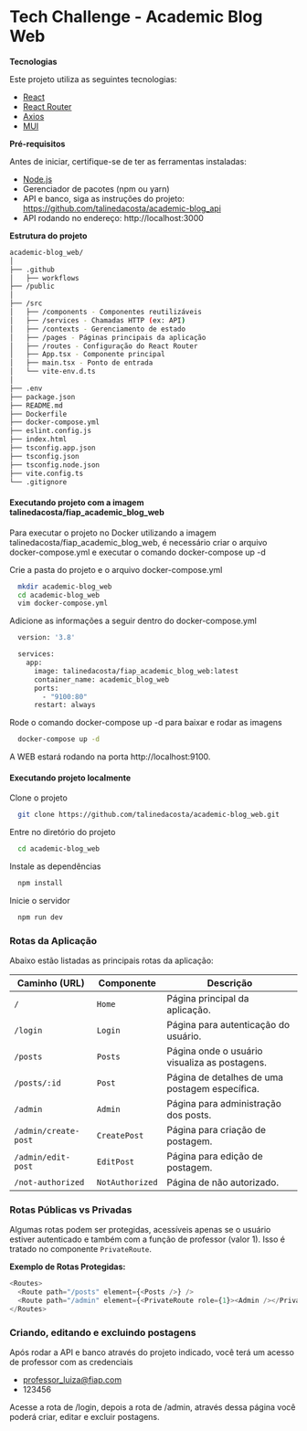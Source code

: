 # Tech Challenge - Academic Blog Web


**Tecnologias**

Este projeto utiliza as seguintes tecnologias:

- [React](https://reactjs.org/)
- [React Router](https://reactrouter.com/)
- [Axios](https://axios-http.com/)
- [MUI](https://mui.com/material-ui/)

**Pré-requisitos**

Antes de iniciar, certifique-se de ter as ferramentas instaladas:

- [Node.js](https://nodejs.org/)
- Gerenciador de pacotes (npm ou yarn)
- API e banco, siga as instruções do projeto: https://github.com/talinedacosta/academic-blog_api 
- API rodando no endereço: http://localhost:3000

**Estrutura do projeto**
```bash
academic-blog_web/
│
├── .github
│   ├── workflows
├── /public
│
├── /src
│   ├── /components - Componentes reutilizáveis
│   ├── /services - Chamadas HTTP (ex: API)
│   ├── /contexts - Gerenciamento de estado
│   ├── /pages - Páginas principais da aplicação
│   ├── /routes - Configuração do React Router
│   ├── App.tsx - Componente principal
│   ├── main.tsx - Ponto de entrada
│   └── vite-env.d.ts
│    
├── .env
├── package.json
├── README.md
├── Dockerfile
├── docker-compose.yml
├── eslint.config.js
├── index.html
├── tsconfig.app.json
├── tsconfig.json
├── tsconfig.node.json
├── vite.config.ts
└── .gitignore
```

#### Executando projeto com a imagem talinedacosta/fiap_academic_blog_web
Para executar o projeto no Docker utilizando a imagem talinedacosta/fiap_academic_blog_web, é necessário criar o arquivo docker-compose.yml e executar o comando docker-compose up -d

Crie a pasta do projeto e o arquivo docker-compose.yml

```bash
  mkdir academic-blog_web
  cd academic-blog_web
  vim docker-compose.yml
```
Adicione as informações a seguir dentro do docker-compose.yml

```bash
  version: '3.8'

  services:
    app:
      image: talinedacosta/fiap_academic_blog_web:latest
      container_name: academic_blog_web
      ports:
        - "9100:80"
      restart: always
```

Rode o comando docker-compose up -d para baixar e rodar as imagens

```bash
  docker-compose up -d
```

A WEB estará rodando na porta http://localhost:9100.

#### Executando projeto localmente

Clone o projeto

```bash
  git clone https://github.com/talinedacosta/academic-blog_web.git
```

Entre no diretório do projeto

```bash
  cd academic-blog_web
```

Instale as dependências

```bash
  npm install
```
Inicie o servidor

```bash
  npm run dev
```


### **Rotas da Aplicação**

Abaixo estão listadas as principais rotas da aplicação:

| **Caminho (URL)**    | **Componente**      | **Descrição**                        |
|-----------------------|---------------------|--------------------------------------|
| `/`                   | `Home`        | Página principal da aplicação.       |
| `/login`              | `Login`            | Página para autenticação do usuário. |
| `/posts`              | `Posts`            | Página onde o usuário visualiza as postagens. |
| `/posts/:id`          | `Post`      | Página de detalhes de uma postagem específica. |
| `/admin`            | `Admin`          | Página para administração dos posts. |
| `/admin/create-post`           | `CreatePost`         | Página para criação de postagem.          |
| `/admin/edit-post`           | `EditPost`         | Página para edição de postagem.          |
| `/not-authorized`           | `NotAuthorized`         | Página de não autorizado.          |

### **Rotas Públicas vs Privadas**

Algumas rotas podem ser protegidas, acessíveis apenas se o usuário estiver autenticado e também com a função de professor (valor 1). Isso é tratado no componente `PrivateRoute`.

**Exemplo de Rotas Protegidas:**
```javascript
<Routes>
  <Route path="/posts" element={<Posts />} />
  <Route path="/admin" element={<PrivateRoute role={1}><Admin /></PrivateRoute>} />
</Routes>
```

### **Criando, editando e excluindo postagens**

Após rodar a API e banco através do projeto indicado, você terá um acesso de professor com as credenciais
- professor_luiza@fiap.com
- 123456

Acesse a rota de /login, depois a rota de /admin, através dessa página você poderá criar, editar e excluir postagens.